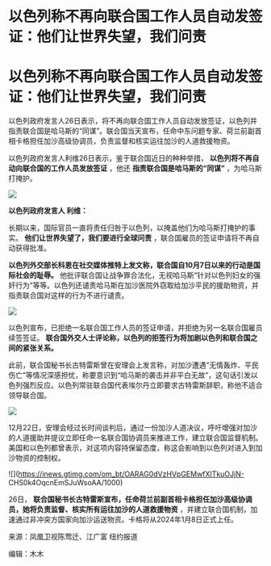 # 以色列称不再向联合国工作人员自动发签证：他们让世界失望，我们问责

# 以色列称不再向联合国工作人员自动发签证：他们让世界失望，我们问责

‍以色列政府发言人26日表示，将不再向联合国工作人员自动发放签证，以色列并指责联合国是哈马斯的“同谋”。联合国当天宣布，任命中东问题专家、荷兰前副首相卡格担任加沙高级协调员，负责监督和核实运往加沙的人道救援物资。

以色列政府发言人利维26日表示，鉴于联合国近日的种种举措， **以色列将不再自动向联合国的工作人员发放签证** ，他还 **指责联合国是哈马斯的“同谋”**
，为哈马斯打掩护。

![](https://inews.gtimg.com/om_bt/ObpclimYfXjitEk3ifNHP24Ar6LQCGqvbACX6KjKus8AEAA/1000)

**以色列政府发言人 利维：**

长期以来，国际官员一直将责任归咎于以色列，以掩盖他们为哈马斯打掩护的事实。 **他们让世界失望了，我们要进行全球问责**
，联合国雇员的签证申请将不再自动获得批准。

**以色列外交部长科恩在社交媒体推特上发文称，联合国自10月7日以来的行动是国际社会的耻辱。**
他批评联合国让战争罪合法化，无视哈马斯“针对以色列妇女的强奸行为”等等。以色列还谴责哈马斯在加沙医院外窃取给加沙平民的援助物资，并指责联合国对这样的行为不进行谴责。

![](https://inews.gtimg.com/om_bt/OP3OkqzgfiDcvRa9e_-8gj2WxMCjuehCUV7Gs6oyrdQgIAA/1000)

以色列宣布，已拒绝一名联合国工作人员的签证申请，并拒绝为另一名联合国雇员续签签证。
**联合国外交人士评论称，以色列的拒签行为将加剧以色列和联合国之间的紧张关系。**

此前，联合国秘书长古特雷斯曾在安理会上发言称，对加沙遭遇“无情轰炸、平民伤亡”等情况深感担忧，称要意识到“哈马斯的袭击并非平白无故”，这句话引发以色列强烈反应。以色列常驻联合国代表埃尔丹立即要求古特雷斯辞职，称他不适合领导联合国。

![](https://inews.gtimg.com/om_bt/O1cx_n_wR7zrA3XlO7LejynSfVixNzTv-3_Sfp8WSil6EAA/1000)

12月22日，安理会经过长时间谈判后，通过一份加沙人道决议，呼吁增强对加沙的人道援助并提议立即任命一名联合国协调员来推进工作，建立联合国监督机制。美国和以色列都曾表示，对这项内容持保留态度，称这会影响到以色列对进入到加沙物资的控制权。

![](https://inews.gtimg.com/om_bt/OARAG0dVzHVpGEMwfXITkuOJjN-
CHS0k4OqcnEmSJuWsoAA/1000)

26日， **联合国秘书长古特雷斯宣布，任命荷兰前副首相卡格担任加沙高级协调员，她将负责监督、核实所有运往加沙的人道救援物资**
，并建立联合国机制，加速通过非冲突方国家向加沙运送物资。卡格将从2024年1月8日正式上任。

来源：凤凰卫视陈莺迁、江广富 纽约报道

编辑：木木


